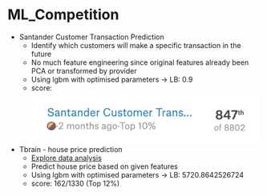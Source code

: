 # ML_Competition

* Santander Customer Transaction Prediction
  * Identify which customers will make a specific transaction in the future
  * No much feature engineering since original features already been PCA or transformed by provider
  * Using lgbm with optimised parameters -> LB: 0.9
  * score: <br/>
  	<img src="Images/santander_scores.png">
* Tbrain - house price prediction
  * [Explore data analysis](<https://github.com/chloe0730000/ML_Competition/blob/master/Tbrain_house_price/EDA.ipynb>)
  * Predict house price based on given features
  * Using lgbm with optimised parameters -> LB: 5720.8642526724
  * score: 162/1330 (Top 12%)
